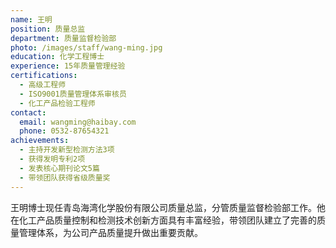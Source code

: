 ```yaml
---
name: 王明
position: 质量总监
department: 质量监督检验部
photo: /images/staff/wang-ming.jpg
education: 化学工程博士
experience: 15年质量管理经验
certifications:
  - 高级工程师
  - ISO9001质量管理体系审核员
  - 化工产品检验工程师
contact:
  email: wangming@haibay.com
  phone: 0532-87654321
achievements:
  - 主持开发新型检测方法3项
  - 获得发明专利2项
  - 发表核心期刊论文5篇
  - 带领团队获得省级质量奖
---
```


王明博士现任青岛海湾化学股份有限公司质量总监，分管质量监督检验部工作。他在化工产品质量控制和检测技术创新方面具有丰富经验，带领团队建立了完善的质量管理体系，为公司产品质量提升做出重要贡献。 